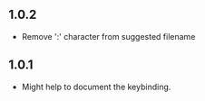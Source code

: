 ## 1.0.2

- Remove ':' character from suggested filename

## 1.0.1

- Might help to document the keybinding.
